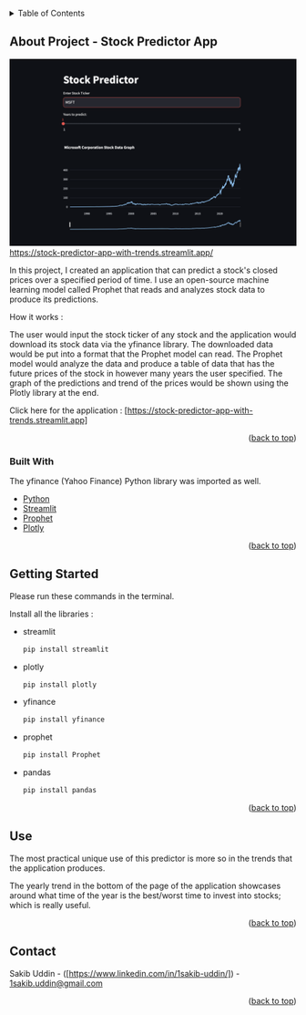 <!-- Improved compatibility of back to top link: See: https://github.com/othneildrew/Best-README-Template/pull/73 -->
<a id="readme-top"></a>
<!--
*** https://www.markdownguide.org/basic-syntax/#reference-style-links
-->




<!-- TABLE OF CONTENTS -->
<details>
  <summary>Table of Contents</summary>
  <ol>
    <li>
      <a href="#about-the-project">About The Project</a>
      <ul>
        <li><a href="#built-with">Built With</a></li>
      </ul>
    </li>
    <li>
      <a href="#getting-started">Getting Started</a>
    </li>
    <li><a href="#use">Usage</a></li>
    <li><a href="#contact">Contact</a></li>
    
  </ol>
</details>



<!-- ABOUT THE PROJECT -->
## About Project - Stock Predictor App

![Product Name Screen Shot][product-screenshot]https://stock-predictor-app-with-trends.streamlit.app/

In this project, I created an application that can predict a stock's closed prices over a specified period of time.
I use an open-source machine learning model called Prophet that reads and analyzes stock data to produce its predictions.

How it works : 

The user would input the stock ticker of any stock and the application would download its stock data via the yfinance library.
The downloaded data would be put into a format that the Prophet model can read.
The Prophet model would analyze the data and produce a table of data that has the future prices of the stock in however
many years the user specified.
The graph of the predictions and trend of the prices would be shown using the Plotly library at the end.

Click here for the application : [https://stock-predictor-app-with-trends.streamlit.app]

<p align="right">(<a href="#readme-top">back to top</a>)</p>



### Built With

The yfinance (Yahoo Finance) Python library was imported as well.

* [Python][Python-url] 
* [Streamlit][Streamlit-url] 
* [Prophet][Prophet-url] 
* [Plotly][Plotly-url] 


<p align="right">(<a href="#readme-top">back to top</a>)</p>



<!-- GETTING STARTED -->
## Getting Started

Please run these commands in the terminal.

Install all the libraries : 
* streamlit
  ```sh
  pip install streamlit
  ```
* plotly
  ```sh
  pip install plotly
  ```
* yfinance
  ```sh
  pip install yfinance
  ```
* prophet
  ```sh
  pip install Prophet
  ```
* pandas
  ```sh
  pip install pandas
  ```


<p align="right">(<a href="#readme-top">back to top</a>)</p>



<!-- USAGE EXAMPLES -->
## Use

The most practical unique use of this predictor is more so in the trends that the application produces.

The yearly trend in the bottom of the page of the application showcases around what time of the year is the best/worst time
to invest into stocks; which is really useful.

<p align="right">(<a href="#readme-top">back to top</a>)</p>




<!-- CONTACT -->
## Contact

Sakib Uddin - ([https://www.linkedin.com/in/1sakib-uddin/]) - 1sakib.uddin@gmail.com

<p align="right">(<a href="#readme-top">back to top</a>)</p>





<!-- MARKDOWN LINKS & IMAGES -->
<!-- https://www.markdownguide.org/basic-syntax/#reference-style-links -->

[product-screenshot]: images/streamlit-screenshot.png
[Python-url]: https://www.python.org
[Streamlit-url]: https://streamlit.io
[Plotly-url]: https://plotly.com
[Prophet-url]: https://facebook.github.io/prophet
